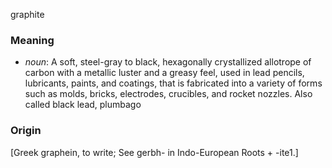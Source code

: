 graphite
### Meaning
+ _noun_: A soft, steel-gray to black, hexagonally crystallized allotrope of carbon with a metallic luster and a greasy feel, used in lead pencils, lubricants, paints, and coatings, that is fabricated into a variety of forms such as molds, bricks, electrodes, crucibles, and rocket nozzles. Also called black lead, plumbago

### Origin

[Greek graphein, to write; See gerbh- in Indo-European Roots + -ite1.]
